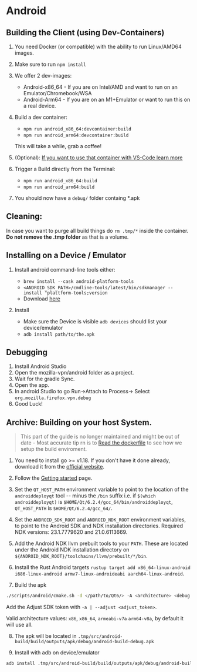 
# Android 

## Building the Client (using Dev-Containers) 

1. You need Docker (or compatible) with the ability to run Linux/AMD64 images. 

2. Make sure to run `npm install` 

3. We offer 2 dev-images: 
    - Android-x86_64 - If you are on Intel/AMD and want to run on an Emulator/Chromebook/WSA
    - Android-Arm64 - If you are on an M1+Emulator or want to run this on a real device. 

4. Build a dev container:
    - `npm run android_x86_64:devcontainer:build` 
    - `npm run android_arm64:devcontainer:build`

    This will take a while, grab a coffee! 
5. (Optional): [If you want to use that container with VS-Code learn more](https://github.com/mozilla-mobile/mozilla-vpn-client/wiki/dev-containers)
6. Trigger a Build directly from the Terminal: 
    - `npm run android_x86_64:build`
    - `npm run android_arm64:build`
    
7. You should now have a `debug/` folder containg *.apk

## Cleaning: 
In case you want to purge all build things do `rm .tmp/*` inside the container. 
**Do not remove the .tmp folder** as that is a volume. 

## Installing on a Device / Emulator
1. Install android command-line tools either:
    - `brew install --cask android-platform-tools`
    - `<ANDROID_SDK_PATH>/cmdline-tools/latest/bin/sdkmanager --install "plattform-tools;version`
    - Download [here](https://developer.android.com/tools/releases/platform-tools)

2. Install 
    - Make sure the Device is visible `adb devices` should list your device/emulator
    - `adb install path/to/the.apk`

## Debugging 
1. Install Android Studio
2. Open the mozilla-vpn/android folder as a project. 
3. Wait for the gradle Sync. 
4. Open the app. 
5. In android Studio to go Run->Attach to Process-> Select `org.mozilla.firefox.vpn.debug`
6. Good Luck!

## Archive: Building on your host System. 
> This part of the guide is no longer maintained and might be out of date - Most accurate tip rn is to [Read the dockerfile](https://github.com/mozilla-mobile/mozilla-vpn-client/blob/main/taskcluster/docker/android-qt6-build/Dockerfile) to see how we setup the build enviroment. 

1. You need to install go >= v1.18. If you don't have it done already, download
it from the [official website](https://golang.org/dl/).

2. Follow the [Getting started](https://doc.qt.io/qt-6/android-getting-started.html) page.

3. Set the `QT_HOST_PATH` environment variable to point to the location of the `androiddeployqt` tool  -- minus the `/bin` suffix i.e. if `$(which androiddeployqt)` is `$HOME/Qt/6.2.4/gcc_64/bin/androiddeployqt`, `QT_HOST_PATH` is `$HOME/Qt/6.2.4/gcc_64/`.

4. Set the `ANDROID_SDK_ROOT` and `ANDROID_NDK_ROOT` environment variables,
to point to the Android SDK and NDK installation directories. Required NDK versions: 23.1.7779620 and 21.0.6113669.

5. Add the Android NDK llvm prebuilt tools to your `PATH`. These are located under the Android NDK installation
directory on `${ANDROID_NDK_ROOT}/toolchains/llvm/prebuilt/*/bin`.

6. Install the Rust Android targets `rustup target add x86_64-linux-android i686-linux-android armv7-linux-androideabi aarch64-linux-android`.

7. Build the apk
```bash
./scripts/android/cmake.sh -d </path/to/Qt6/> -A <architecture> <debug|release>
```
Add the Adjust SDK token with `-a | --adjust <adjust_token>`.

Valid architecture values: `x86`, `x86_64`, `armeabi-v7a` `arm64-v8a`, by default it will use all.

8. The apk will be located in
`.tmp/src/android-build/build/outputs/apk/debug/android-build-debug.apk`

9. Install with adb on device/emulator
```bash
adb install .tmp/src/android-build/build/outputs/apk/debug/android-build-debug.apk
```
